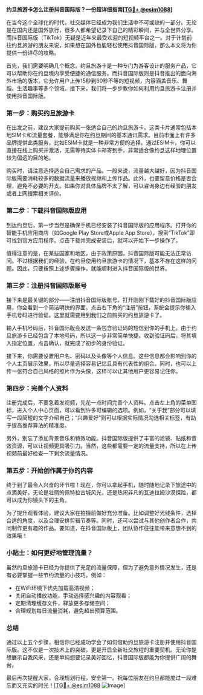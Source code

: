 **约旦旅游卡怎么注册抖音国际版？一份超详细指南[[TG💪+ @esim1088](https://t.me/s/esim1088)]**

在当今这个全球化的时代，社交媒体已经成为我们生活中不可或缺的一部分。无论是在国内还是国外旅行，很多人都希望记录下自己的精彩瞬间，并与全世界分享。而抖音国际版（TikTok）无疑是近年来最受欢迎的短视频平台之一。对于计划前往约旦旅游的朋友来说，如果想在国外也能轻松使用抖音国际版，那么本文将为你提供一份详尽的攻略。

首先，我们需要明确几个概念。约旦旅游卡是一种专门为游客设计的服务产品，它可以帮助你在约旦境内享受便捷的通信服务。而抖音国际版则是抖音推出的面向海外市场的版本，它允许用户上传15秒到60秒不等的短视频，内容涵盖音乐、舞蹈、生活趣事等多个领域。接下来，我们将一步步教你如何利用约旦旅游卡注册并使用抖音国际版。

### 第一步：购买约旦旅游卡

在出发之前，建议大家提前购买一张适合自己的约旦旅游卡。这类卡片通常包括本地SIM卡和流量套餐，能够满足你在约旦期间的基本通讯需求。目前市面上有许多品牌提供此类服务，比如ESIM卡就是一种非常方便的选择。通过ESIM卡，你可以直接在线上购买并激活，无需等待实体卡邮寄到手，非常适合像约旦这样地理位置较为偏远的目的地。

购买时，请注意选择适合自己需求的产品。一般来说，流量越大越好，因为抖音国际版需要消耗较多的数据流量来播放视频和上传作品。此外，也要留意价格是否合理，避免不必要的开支。如果你对具体品牌不太了解，可以咨询身边有经验的朋友或者上网搜索相关评价。

### 第二步：下载抖音国际版应用

到达约旦后，第一步当然是确保手机已经安装了抖音国际版的应用程序。打开你的智能手机应用商店（如Google Play Store或Apple App Store），搜索“TikTok”即可找到官方应用程序。点击下载并完成安装后，就可以开始下一步操作了。

值得注意的是，在某些国家和地区，由于政策原因，抖音国际版可能无法正常访问。不过根据我们的经验，在约旦使用约旦旅游卡的情况下，基本不存在这样的问题。因此，只要按照上述步骤操作，就能顺利进入抖音国际版的世界。

### 第三步：注册抖音国际版账号

接下来是最关键的部分——注册抖音国际版账号。打开刚刚下载好的抖音国际版应用，你会看到一个简洁明快的界面。点击右下角的“注册”按钮，系统会提示你输入手机号码进行验证。这里就需要用到我们之前购买的约旦旅游卡了。

输入手机号码后，抖音国际版会发送一条包含验证码的短信到你的手机上。由于约旦旅游卡已经包含了本地号码，所以这一步非常简单快捷。收到验证码后，将其填入指定位置，点击确认，就完成了初步的身份验证。

接下来，你需要设置用户名、密码以及头像等个人信息。这些信息都会影响到你的个人主页展示效果，所以尽量选择容易记忆且具有代表性的组合。同时，也可以上传一张符合自己风格的照片作为头像，这样可以让其他用户更容易记住你。

### 第四步：完善个人资料

注册完成后，不要急着发视频，先花一点时间完善个人资料。点击左上角的菜单图标，进入个人中心页面，可以看到许多可编辑的选项。例如，“关于我”部分可以填写一段简短的文字介绍自己；“兴趣爱好”则可以根据实际情况勾选相关标签，有助于提高推荐算法的精准度。

另外，别忘了添加背景音乐和特效功能。抖音国际版提供了丰富的滤镜、贴纸和音效资源，可以让视频更具吸引力。当然，这些都需要一定的流量支持，所以在上传视频前最好检查一下剩余流量情况。

### 第五步：开始创作属于你的内容

终于到了最令人兴奋的环节啦！现在，你可以拿起手机，随时随地记录下旅途中的点滴美好。无论是壮丽的佩特拉古城风光，还是热闹非凡的瓦迪拉姆沙漠探险，都可以成为你镜头下的主角。

为了提升观看体验，建议大家在拍摄前做好充分准备。比如调整好光线条件，选择合适的角度，以及合理安排剪辑节奏等。同时，还可以尝试与其他创作者合作，共同制作更有趣的作品。要知道，在抖音国际版上，团队协作往往能带来意想不到的效果哦！

### 小贴士：如何更好地管理流量？

虽然约旦旅游卡已经为你提供了充足的流量保障，但为了避免意外情况发生，还是有必要掌握一些节约流量的小技巧。例如：

- 在WiFi环境下优先加载高清视频；
- 关闭自动播放功能，手动选择感兴趣的内容观看；
- 定期清理缓存文件，释放更多存储空间；
- 合理规划每日流量消耗，避免超出预算范围。

### 总结

通过以上五个步骤，相信你已经成功学会了如何借助约旦旅游卡注册并使用抖音国际版。这不仅是一次技术上的突破，更是开启全新社交旅程的重要契机。无论你是想展示自我风采，还是单纯想要记录美好回忆，抖音国际版都能为你提供广阔的舞台。

最后再次提醒大家，合理规划行程，安全第一。祝每位朋友在约旦都能度过一段难忘而又充实的时光！[[TG💪+ @esim1088](https://t.me/s/esim1088) ![Image](https://i.postimg.cc/4NQfJmqS/Snipaste-2025-05-13-00-14-12.png)]